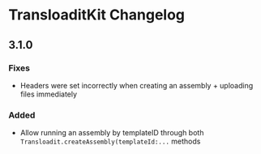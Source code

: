 # TransloaditKit Changelog

## 3.1.0

### Fixes
* Headers were set incorrectly when creating an assembly + uploading files immediately

### Added
* Allow running an assembly by templateID through both `Transloadit.createAssembly(templateId:...` methods
